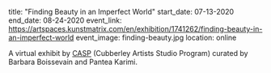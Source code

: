 title: "Finding Beauty in an Imperfect World"
start_date: 07-13-2020
end_date: 08-24-2020
event_link: https://artspaces.kunstmatrix.com/en/exhibition/1741262/finding-beauty-in-an-imperfect-world
event_image: finding-beauty.jpg
location: online

A virtual exhibit by [CASP](https://www.cityofpaloalto.org/gov/depts/csd/studios/) (Cubberley Artists Studio Program) curated by Barbara Boissevain and Pantea Karimi.

